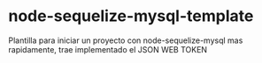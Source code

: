 # node-sequelize-mysql-template
Plantilla para iniciar un proyecto con node-sequelize-mysql mas rapidamente, trae implementado el JSON WEB TOKEN
